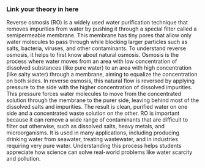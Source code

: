 ### Link your theory in here
Reverse osmosis (RO) is a widely used water purification technique that removes impurities from water by pushing it through a special filter called a semipermeable membrane. This membrane has tiny pores that allow only water molecules to pass through while blocking larger particles such as salts, bacteria, viruses, and other contaminants. To understand reverse osmosis, it helps to first know about natural osmosis. Osmosis is the process where water moves from an area with low concentration of dissolved substances (like pure water) to an area with high concentration (like salty water) through a membrane, aiming to equalize the concentration on both sides.
In reverse osmosis, this natural flow is reversed by applying pressure to the side with the higher concentration of dissolved impurities. This pressure forces water molecules to move from the concentrated solution through the membrane to the purer side, leaving behind most of the dissolved salts and impurities. The result is clean, purified water on one side and a concentrated waste solution on the other.
RO is important because it can remove a wide range of contaminants that are difficult to filter out otherwise, such as dissolved salts, heavy metals, and microorganisms. It is used in many applications, including producing drinking water from seawater, treating wastewater, and in industries requiring very pure water. Understanding this process helps students appreciate how science can solve real-world problems like water scarcity and pollution.
